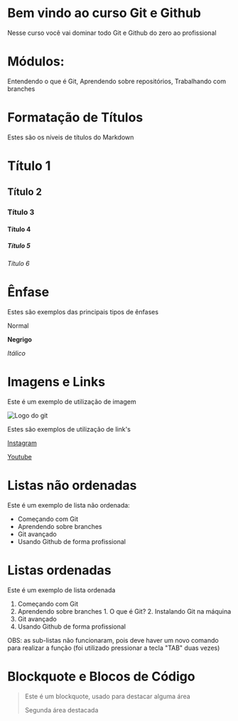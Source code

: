 # Bem vindo ao curso Git e Github
Nesse curso você vai dominar todo Git e Github do zero ao profissional

# Módulos:
Entendendo o que é Git, Aprendendo sobre repositórios, Trabalhando com branches

# Formatação de Títulos

Estes são os níveis de títulos do Markdown

# Título 1
## Título 2
### Título 3
#### Título 4
##### Título 5
###### Título 6

# Ênfase

Estes são exemplos das principais tipos de ênfases

Normal

**Negrigo**

_Itálico_

# Imagens e Links

Este é um exemplo de utilização de imagem

![Logo do git](https://sujeitoprogramador.com/wp-content/uploads/2021/04/gitimage.png)

Estes são exemplos de utilização de link's

[Instagram](https://instagram.com/sujeitoprogramador)

[Youtube](https://Youtube.com/sujeitoprogramador)

# Listas não ordenadas

Este é um exemplo de lista não ordenada:

* Começando com Git
* Aprendendo sobre branches
* Git avançado
* Usando Github de forma profissional

# Listas ordenadas

Este é um exemplo de lista ordenada

1. Começando com Git
2. Aprendendo sobre branches
        1. O que é Git?
        2. Instalando Git na máquina
3. Git avançado
4. Usando Github de forma profissional

OBS: as sub-listas não funcionaram, pois deve haver um novo comando para realizar a função (foi utilizado pressionar a tecla "TAB" duas vezes)

# Blockquote e Blocos de Código

>Este é um blockquote, usado para destacar alguma área
>
>Segunda área destacada